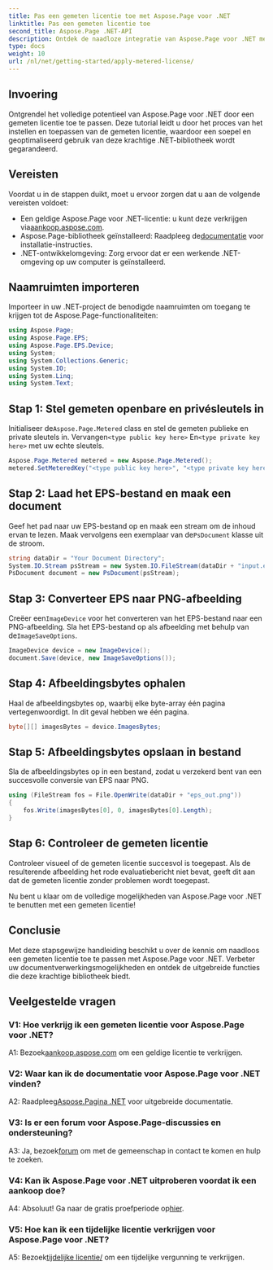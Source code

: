 ```yaml
---
title: Pas een gemeten licentie toe met Aspose.Page voor .NET
linktitle: Pas een gemeten licentie toe
second_title: Aspose.Page .NET-API
description: Ontdek de naadloze integratie van Aspose.Page voor .NET met deze stapsgewijze handleiding voor het toepassen van een gemeten licentie. Optimaliseer documentverwerking moeiteloos.
type: docs
weight: 10
url: /nl/net/getting-started/apply-metered-license/
---
```

## Invoering

Ontgrendel het volledige potentieel van Aspose.Page voor .NET door een gemeten licentie toe te passen. Deze tutorial leidt u door het proces van het instellen en toepassen van de gemeten licentie, waardoor een soepel en geoptimaliseerd gebruik van deze krachtige .NET-bibliotheek wordt gegarandeerd.

## Vereisten

Voordat u in de stappen duikt, moet u ervoor zorgen dat u aan de volgende vereisten voldoet:

-  Een geldige Aspose.Page voor .NET-licentie: u kunt deze verkrijgen via[aankoop.aspose.com](https://purchase.aspose.com/buy).
-  Aspose.Page-bibliotheek geïnstalleerd: Raadpleeg de[documentatie](https://reference.aspose.com/page/net/) voor installatie-instructies.
- .NET-ontwikkelomgeving: Zorg ervoor dat er een werkende .NET-omgeving op uw computer is geïnstalleerd.

## Naamruimten importeren

Importeer in uw .NET-project de benodigde naamruimten om toegang te krijgen tot de Aspose.Page-functionaliteiten:

```csharp
using Aspose.Page;
using Aspose.Page.EPS;
using Aspose.Page.EPS.Device;
using System;
using System.Collections.Generic;
using System.IO;
using System.Linq;
using System.Text;
```

## Stap 1: Stel gemeten openbare en privésleutels in

 Initialiseer de`Aspose.Page.Metered` class en stel de gemeten publieke en private sleutels in. Vervangen`<type public key here>` En`<type private key here>` met uw echte sleutels.

```csharp
Aspose.Page.Metered metered = new Aspose.Page.Metered();
metered.SetMeteredKey("<type public key here>", "<type private key here>");
```

## Stap 2: Laad het EPS-bestand en maak een document

 Geef het pad naar uw EPS-bestand op en maak een stream om de inhoud ervan te lezen. Maak vervolgens een exemplaar van de`PsDocument` klasse uit de stroom.

```csharp
string dataDir = "Your Document Directory";
System.IO.Stream psStream = new System.IO.FileStream(dataDir + "input.eps", System.IO.FileMode.Open, System.IO.FileAccess.Read);
PsDocument document = new PsDocument(psStream);
```

## Stap 3: Converteer EPS naar PNG-afbeelding

 Creëer een`ImageDevice` voor het converteren van het EPS-bestand naar een PNG-afbeelding. Sla het EPS-bestand op als afbeelding met behulp van de`ImageSaveOptions`.

```csharp
ImageDevice device = new ImageDevice();
document.Save(device, new ImageSaveOptions());
```

## Stap 4: Afbeeldingsbytes ophalen

Haal de afbeeldingsbytes op, waarbij elke byte-array één pagina vertegenwoordigt. In dit geval hebben we één pagina.

```csharp
byte[][] imagesBytes = device.ImagesBytes;
```

## Stap 5: Afbeeldingsbytes opslaan in bestand

Sla de afbeeldingsbytes op in een bestand, zodat u verzekerd bent van een succesvolle conversie van EPS naar PNG.

```csharp
using (FileStream fos = File.OpenWrite(dataDir + "eps_out.png"))
{
    fos.Write(imagesBytes[0], 0, imagesBytes[0].Length);
}
```

## Stap 6: Controleer de gemeten licentie

Controleer visueel of de gemeten licentie succesvol is toegepast. Als de resulterende afbeelding het rode evaluatiebericht niet bevat, geeft dit aan dat de gemeten licentie zonder problemen wordt toegepast.

Nu bent u klaar om de volledige mogelijkheden van Aspose.Page voor .NET te benutten met een gemeten licentie!

## Conclusie

Met deze stapsgewijze handleiding beschikt u over de kennis om naadloos een gemeten licentie toe te passen met Aspose.Page voor .NET. Verbeter uw documentverwerkingsmogelijkheden en ontdek de uitgebreide functies die deze krachtige bibliotheek biedt.

## Veelgestelde vragen

### V1: Hoe verkrijg ik een gemeten licentie voor Aspose.Page voor .NET?

 A1: Bezoek[aankoop.aspose.com](https://purchase.aspose.com/buy) om een geldige licentie te verkrijgen.

### V2: Waar kan ik de documentatie voor Aspose.Page voor .NET vinden?

 A2: Raadpleeg[Aspose.Pagina .NET](https://reference.aspose.com/page/net/) voor uitgebreide documentatie.

### V3: Is er een forum voor Aspose.Page-discussies en ondersteuning?

 A3: Ja, bezoek[forum](https://forum.aspose.com/c/page/39) om met de gemeenschap in contact te komen en hulp te zoeken.

### V4: Kan ik Aspose.Page voor .NET uitproberen voordat ik een aankoop doe?

 A4: Absoluut! Ga naar de gratis proefperiode op[hier](https://releases.aspose.com/).

### V5: Hoe kan ik een tijdelijke licentie verkrijgen voor Aspose.Page voor .NET?

 A5: Bezoek[tijdelijke licentie/](https://purchase.aspose.com/temporary-license/) om een tijdelijke vergunning te verkrijgen.